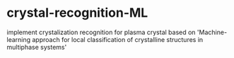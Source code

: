 # crystal-recognition-ML
implement crystalization recognition for plasma crystal based on 'Machine-learning approach for local classification of crystalline structures in multiphase systems'
